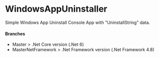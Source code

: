 # WindowsAppUninstaller

Simple Windows App Uninstall Console App with "UninstallString" data.

#### Branches
* Master > .Net Core version (.Net 6)
* MasterNetFramework > .Net Framework version (.Net Framework 4.8)
